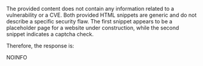The provided content does not contain any information related to a vulnerability or a CVE. Both provided HTML snippets are generic and do not describe a specific security flaw. The first snippet appears to be a placeholder page for a website under construction, while the second snippet indicates a captcha check.

Therefore, the response is:

NOINFO